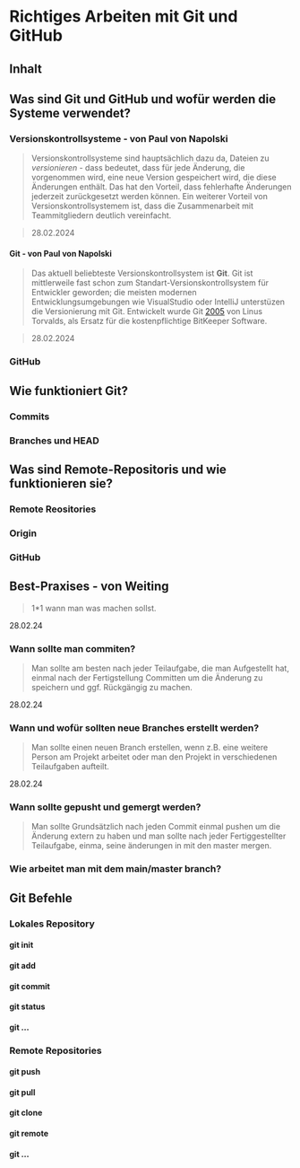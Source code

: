 # Richtiges Arbeiten mit Git und GitHub

## Inhalt

## Was sind Git und GitHub und wofür werden die Systeme verwendet?

### Versionskontrollsysteme - von Paul von Napolski
> Versionskontrollsysteme sind hauptsächlich dazu da, Dateien zu *versionieren* - dass bedeutet, dass für jede Änderung, die vorgenommen wird, eine neue Version gespeichert wird, die diese Änderungen enthält. Das hat den Vorteil, dass fehlerhafte Änderungen jederzeit zurückgesetzt werden können. Ein weiterer Vorteil von Versionskontrollsystemem ist, dass die Zusammenarbeit mit Teammitgliedern deutlich vereinfacht.

> 28.02.2024

#### Git - von Paul von Napolski
> Das aktuell beliebteste Versionskontrollsystem ist **Git**. Git ist mittlerweile fast schon zum Standart-Versionskontrollsystem für Entwickler geworden; die meisten modernen Entwicklungsumgebungen wie VisualStudio oder IntelliJ unterstüzen die Versionierung mit Git. Entwickelt wurde Git [2005](https://de.wikipedia.org/wiki/Git) von Linus Torvalds, als Ersatz für die kostenpflichtige BitKeeper Software.

> 28.02.2024

### GitHub

## Wie funktioniert Git?

### Commits

### Branches und HEAD

## Was sind Remote-Repositoris und wie funktionieren sie?
### Remote Reositories

### Origin

### GitHub

## Best-Praxises - von Weiting
> 1*1 wann man was machen sollst.

28.02.24

### Wann sollte man commiten?
> Man sollte am besten nach jeder Teilaufgabe, die man Aufgestellt hat, einmal nach der Fertigstellung Committen um die Änderung zu speichern und ggf. Rückgängig zu machen.

28.02.24

### Wann und wofür sollten neue Branches erstellt werden?
> Man sollte einen neuen Branch erstellen, wenn z.B. eine weitere Person am Projekt arbeitet oder man den Projekt in verschiedenen Teilaufgaben aufteilt.

28.02.24

### Wann sollte gepusht und gemergt werden?
> Man sollte Grundsätzlich nach jeden Commit einmal pushen um die Änderung extern zu haben und man sollte nach jeder Fertiggestellter Teilaufgabe, einma, seine änderungen in mit den master mergen.

### Wie arbeitet man mit dem main/master branch?

## Git Befehle

### Lokales Repository

#### git init

#### git add

#### git commit

#### git status

#### git ...

### Remote Repositories

#### git push

#### git pull

#### git clone

#### git remote

#### git ...